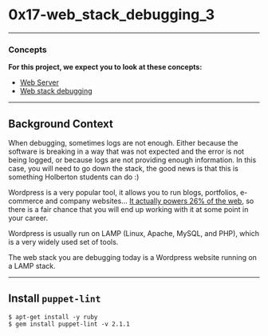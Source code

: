 # 0x17-web_stack_debugging_3
---

### Concepts
**For this project, we expect you to look at these concepts:**
- [Web Server](https://intranet.alxswe.com/concepts/17)
- [Web stack debugging](https://intranet.alxswe.com/concepts/68)
---

## Background Context
When debugging, sometimes logs are not enough. Either because the software is breaking in a way that was not expected and the error is not being logged, or because logs are not providing enough information. In this case, you will need to go down the stack, the good news is that this is something Holberton students can do :)

Wordpress is a very popular tool, it allows you to run blogs, portfolios, e-commerce and company websites… [It actually powers 26% of the web](https://managewp.com/blog/statistics-about-wordpress-usage), so there is a fair chance that you will end up working with it at some point in your career.

Wordpress is usually run on LAMP (Linux, Apache, MySQL, and PHP), which is a very widely used set of tools.

The web stack you are debugging today is a Wordpress website running on a LAMP stack.

---

## Install `puppet-lint`
```
$ apt-get install -y ruby
$ gem install puppet-lint -v 2.1.1
```